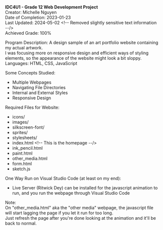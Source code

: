 **IDC4U1 - Grade 12 Web Development Project**\
Creator: Michelle Nguyen\
Date of Completion: 2023-01-23\
Last Updated: 2024-05-02    <!-- Removed slightly sensitive text information --/>\
Achieved Grade: 100%

Program Description: A design sample of an art portfolio website containing my actual artwork.\
I was focusing more on responsive design and efficient ways of styling elements, so the appearance of the website might look a bit sloppy.\
Languages: HTML, CSS, JavaScript

Some Concepts Studied:
- Multiple Webpages
- Navigating File Directories
- Internal and External Styles
- Responsive Design

Required Files for Website:
- icons/
- images/
- silkscreen-font/
- sprites/
- stylesheets/
- index.html         <!-- This is the homepage --/>
- ink_pencil.html
- paint.html
- other_media.html
- form.html
- sketch.js

One Way Run on Visual Studio Code (at least on my end):
- Live Server (Ritwick Dey) can be installed for the javascript animation to run, and you run the webpage through Visual Studio Code


Note:\
On "other_media.html" aka the "other media" webpage, the javascript file will start lagging the page if you let it run for too long.\
Just refresh the page after you're done looking at the animation and it'll be back to normal.
